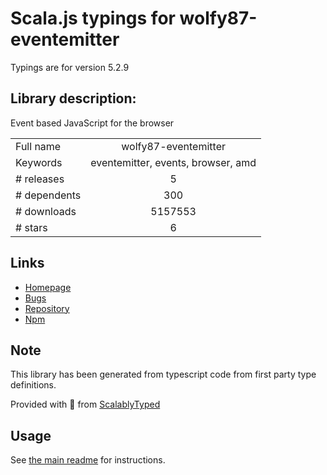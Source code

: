
# Scala.js typings for wolfy87-eventemitter

Typings are for version 5.2.9

## Library description:
Event based JavaScript for the browser

|                    |                 |
| ------------------ | :-------------: |
| Full name          | wolfy87-eventemitter |
| Keywords           | eventemitter, events, browser, amd |
| # releases         | 5 |
| # dependents       | 300 |
| # downloads        | 5157553 |
| # stars            | 6 |

## Links
- [Homepage](https://github.com/Olical/EventEmitter#readme)
- [Bugs](https://github.com/Olical/EventEmitter/issues)
- [Repository](https://github.com/Olical/EventEmitter)
- [Npm](https://www.npmjs.com/package/wolfy87-eventemitter)
    


## Note
This library has been generated from typescript code from first party type definitions.

Provided with :purple_heart: from [ScalablyTyped](https://github.com/oyvindberg/ScalablyTyped)

## Usage
See [the main readme](../../readme.md) for instructions.


